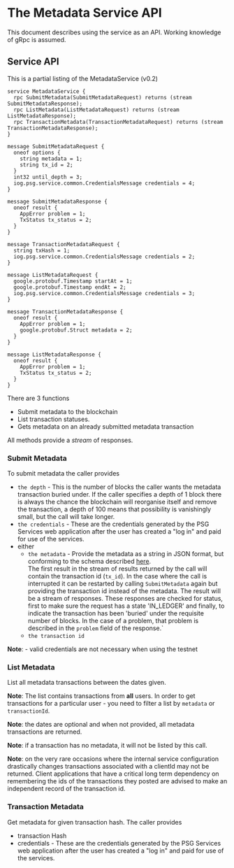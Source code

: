 # The Metadata Service API

This document describes using the service as an API. Working knowledge of gRpc is assumed.

## Service API

This is a partial listing of the MetadataService (v0.2)
```
service MetadataService {
  rpc SubmitMetadata(SubmitMetadataRequest) returns (stream SubmitMetadataResponse);
  rpc ListMetadata(ListMetadataRequest) returns (stream ListMetadataResponse);
  rpc TransactionMetadata(TransactionMetadataRequest) returns (stream TransactionMetadataResponse);
}

message SubmitMetadataRequest {
  oneof options {
    string metadata = 1;
    string tx_id = 2; 
  }
  int32 until_depth = 3;
  iog.psg.service.common.CredentialsMessage credentials = 4;
}

message SubmitMetadataResponse {
  oneof result {
    AppError problem = 1;
    TxStatus tx_status = 2;
  }
}

message TransactionMetadataRequest {
  string txHash = 1;
  iog.psg.service.common.CredentialsMessage credentials = 2;
}

message ListMetadataRequest {
  google.protobuf.Timestamp startAt = 1;
  google.protobuf.Timestamp endAt = 2;
  iog.psg.service.common.CredentialsMessage credentials = 3;
}

message TransactionMetadataResponse {
  oneof result {
    AppError problem = 1;
    google.protobuf.Struct metadata = 2;
  }
}

message ListMetadataResponse {
  oneof result {
    AppError problem = 1;
    TxStatus tx_status = 2;
  }
}

```

There are 3 functions
- Submit metadata to the blockchain
- List transaction statuses.
- Gets metadata on an already submitted metadata transaction


All methods provide a *stream* of responses.

### Submit Metadata

To submit metadata the caller provides 

  - `the depth` - This is the number of blocks the caller wants the metadata transaction buried under. 
If the caller specifies a depth of 1 block there is always the chance the blockchain will reorganise itself and remove the transaction, 
a depth of 100 means that possibility is vanishingly small, but the call will take longer. 
  - `the credentials` - These are the credentials generated by the PSG Services web application after the user has created a "log in" and paid for use of the services.
  - either 
    - `the metadata` - Provide the metadata as a string in JSON format, but conforming to the schema described [here](https://input-output-hk.github.io/cardano-wallet/api/edge/#operation/postTransactionFee). \
       The first result in the stream of results returned by the call will contain the transaction id (`tx_id`). In the case where the call is interrupted  it can be restarted by calling `SubmitMetadata` again but providing the transaction id instead of the metadata. 
       The result will be a stream of responses. These responses are checked for status, first to make sure the request has a state 'IN_LEDGER' and finally, to indicate the transaction has been 'buried' under the requisite number of blocks.
       In the case of a problem, that problem is described in the `problem` field of the response.`
    - `the transaction id`

**Note**: - valid credentials are not necessary when using the testnet

### List Metadata

List all metadata transactions between the dates given.  

**Note**: The list contains transactions from **all** users. In order to get transactions for a particular user - you need to filter a list by `metadata` or `transactionId`. 

**Note**: the dates are optional and when not provided, all metadata transactions are returned.

**Note**: if a transaction has no metadata, it will not be listed by this call.

**Note**: on the very rare occasions where the internal service configuration drastically changes transactions associated with a clientId may not be returned. 
Client applications that have a critical long term dependency on remembering the ids of the transactions they posted are advised to make an independent record of the transaction id.

### Transaction Metadata

Get metadata for given transaction hash. The caller provides
* transaction Hash
* credentials - These are the credentials generated by the PSG Services web application after the user has created a "log in" and paid for use of the services.